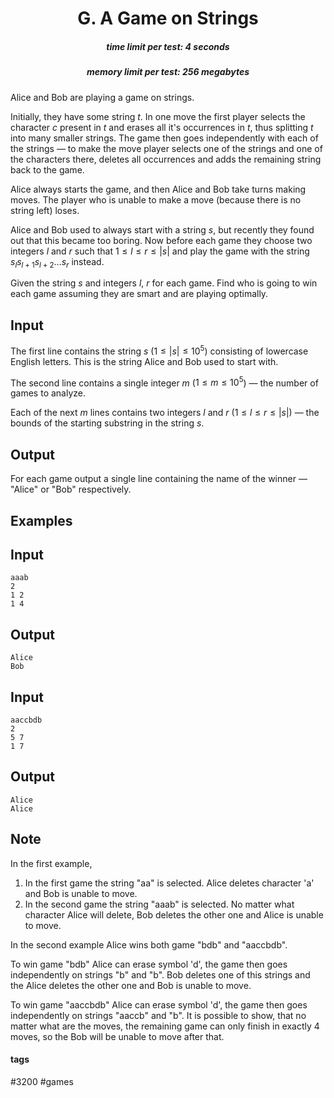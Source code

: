 <h1 style='text-align: center;'> G. A Game on Strings</h1>

<h5 style='text-align: center;'>time limit per test: 4 seconds</h5>
<h5 style='text-align: center;'>memory limit per test: 256 megabytes</h5>

Alice and Bob are playing a game on strings.

Initially, they have some string $t$. In one move the first player selects the character $c$ present in $t$ and erases all it's occurrences in $t$, thus splitting $t$ into many smaller strings. The game then goes independently with each of the strings — to make the move player selects one of the strings and one of the characters there, deletes all occurrences and adds the remaining string back to the game.

Alice always starts the game, and then Alice and Bob take turns making moves. The player who is unable to make a move (because there is no string left) loses.

Alice and Bob used to always start with a string $s$, but recently they found out that this became too boring. Now before each game they choose two integers $l$ and $r$ such that $1 \le l \le r \le |s|$ and play the game with the string $s_{l} s_{l+1} s_{l+2} \ldots s_{r}$ instead.

Given the string $s$ and integers $l$, $r$ for each game. Find who is going to win each game assuming they are smart and are playing optimally.

## Input

The first line contains the string $s$ ($1 \le |s| \le 10^5$) consisting of lowercase English letters. This is the string Alice and Bob used to start with.

The second line contains a single integer $m$ ($1 \le m \le 10^5$) — the number of games to analyze.

Each of the next $m$ lines contains two integers $l$ and $r$ ($1 \le l \le r \le |s|$) — the bounds of the starting substring in the string $s$.

## Output

For each game output a single line containing the name of the winner — "Alice" or "Bob" respectively.

## Examples

## Input


```
aaab  
2  
1 2  
1 4  

```
## Output


```
Alice  
Bob  

```
## Input


```
aaccbdb  
2  
5 7  
1 7  

```
## Output


```
Alice  
Alice  

```
## Note

In the first example, 

1. In the first game the string "aa" is selected. Alice deletes character 'a' and Bob is unable to move.
2. In the second game the string "aaab" is selected. No matter what character Alice will delete, Bob deletes the other one and Alice is unable to move.

In the second example Alice wins both game "bdb" and "aaccbdb".

To win game "bdb" Alice can erase symbol 'd', the game then goes independently on strings "b" and "b". Bob deletes one of this strings and the Alice deletes the other one and Bob is unable to move.

To win game "aaccbdb" Alice can erase symbol 'd', the game then goes independently on strings "aaccb" and "b". It is possible to show, that no matter what are the moves, the remaining game can only finish in exactly $4$ moves, so the Bob will be unable to move after that.



#### tags 

#3200 #games 
